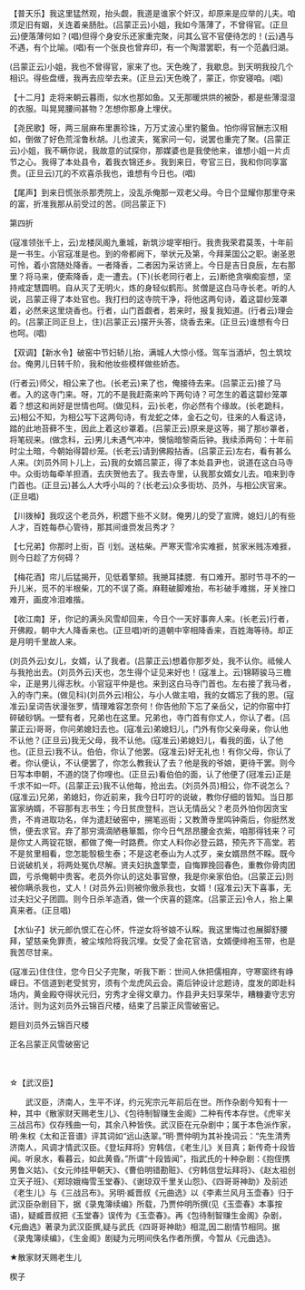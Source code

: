 <!-- { "loadSidebar": true } -->
【普天乐】我这里猛然观，抬头觑，我道是谁家个奸汉，却原来是应举的儿夫。咱须足旧有姻，关连着亲肠肚。(吕蒙正云)小姐，我如今落薄了，不曾得官。(正旦云)便落薄何如？(唱)但得个身安乐还家重完聚，问其么官不官便待怎的！(云)遇与不遇，有个比喻。(唱)有一个张良也曾弃印，有一个陶潜罢职，有一个范蠡归湖。

(吕蒙正云)小姐，我也不曾得官，家来了也。天色晚了，我歇息。到天明我投几个相识。得些盘缠，我再去应举去来。(正旦云)天色晚了，蒙正，你安寝咱。(唱)

【十二月】走将来朝云暮雨，似水也那如鱼。又无那暖烘烘的被卧，都是些薄湿湿的衣服。叫晃晃腰间甚物？怎想你那身上埋伏。

【尧民歌】呀，两三层麻布里裹珍珠，万万丈波心里钓鳌鱼。怕你得官酬志汉相如，倒做了好色荒淫鲁秋胡。儿也波夫，冤家问一句，说罢也重完了聚。(吕蒙正云)小姐，我不瞒你说，我故意的试探你，那媒婆也是我使他来，谁想小姐一片贞节之心。我得了本处县令，着我衣锦还乡。我到来日，夸官三日，我和你同享富贵。(正旦云)兀的不欢喜杀我也，谁想有今日也。(唱)

【尾声】到来日慌张杀那秃院上，没乱杀俺那一双老父母。今日个显耀你那里夺来的富，折准我那从前受过的苦。(同吕蒙正下)

第四折

(寇准领张千上，云)龙楼凤阁九重城，新筑沙堤宰相行。我贵我荣君莫羡，十年前是一书生。小官寇准是也。到的帝都阙下，举状元及第，今拜莱国公之职。谢圣恩可怜，着小宫随处降香。一者降香，二者因为采访贤上。今日是吉日良辰，左右那里？将马来，便索降香，走一遭去。(下)(长老同行者上，云)断绝贪嗔痴妄想，坚持戒定慧圆明。自从灭了无明火，炼的身轻似鹤形。贫僧是这白马寺长老。听的人说，吕蒙正得了本处官也。我打扫的这寺院干净，将他这两句诗，着这碧纱笼罩着，必然来这里烧香也。行者，山门首觑者，若来时，报复我知道。(行者云)理会的。(吕蒙正同正旦上，住)(吕蒙正云)摆开头答，烧香去来。(正旦云)谁想有今日也呵。(唱)

【双调】【新水令】破窑中节妇轿儿抬，满城人大惊小怪。驾车当酒垆，包土筑坟台。俺男儿日转千阶，我和他妆些模样做些娇态。

(行者云)师父，相公来了也。(长老云)来了也，俺接待去来。(吕蒙正云)接了马者。入的这寺门来。呀，兀的不是我赶斋来吟下两句诗？可怎生的着这碧纱笼罩着？想这和尚好是世情也呵。(做见科，云)长老，你必然有个缘故。(长老跪科，云)相公不知，为相公写下这两句诗，有龙蛇之体，金石之句，往来的人看这诗，踏的此地苔藓不生，因此上着这纱罩着。(吕蒙正云)原来是这等，揭了那纱罩者，将笔砚来。(做念科，云)男儿未遇气冲冲，懊恼暗黎斋后钟。我续添两句：十年前时尘土暗，今朝始得碧纱笼。(长老云)请到佛殿拈香。(吕蒙正云)左右，看有甚么人来。(刘员外同卜儿上，云)我的女婿吕蒙正，得了本处县尹也，说道在这白马寺中。众街坊每牵羊担酒，去庆贺他去了。我去寺里，认我那女婿女儿去。咱来到寺门首也。(正旦云)甚么人大呼小叫的？(长老云)众多街坊、员外，与相公庆官来。(正旦唱)

【川拨棹】我叹这个老员外，积趱下些不义财。俺男儿的受了宣牌，媳妇儿的有些人才，百姓每恭心管待，那其间谁赍发吕秀才？

【七兄弟】你那时上街，百刂划。送枯柴。严寒天雪冷实难捱，贫家米贱冻难捱，则今日趁了方何碍？

【梅花酒】帘儿后猛揭开，见低着擎颏。我撧耳揉腮．有口难开。那时节寻不的一升儿米，觅不的半根柴，兀的不误了斋。麻鞋破脚难抬，布衫破手难揣，牙关挫口难开，画皮冷泪难揩。

【收江南】牙，你记的满头风雪却回来，今日个一天好事奔人来。(长老云)行者，开佛殿，朝中大人降香来也。(正旦唱)听的道朝中宰相降香来，百姓海等待。却正是月明千里故人来。

(刘员外云)女儿，女婿，认了我者。(吕蒙正云)想着你那歹处，我不认你。祗候人与我抢出去。(刘员外云)天也，怎生得个证见来好也！(寇准上。云)锦鞯骏马三檐伞，正是男儿得志秋。小官寇平仲是也。来到这白马寺门首也。左右接了我马者，入的寺门来。(做见科)(刘员外云)相公，与小人做主咱，我的女婿忘了我的恩。(寇准云)呈词告状漫张罗，情理难容怎奈何！你告他阶下忘了亲岳父，记的你窑中打碎破砂锅。一壁有者，兄弟也在这里。兄弟也，寺门首有你丈人，你认了者。(吕蒙正云)哥哥，你问弟媳妇去也。(寇准云)弟媳妇儿，门外有你父亲母亲，你认他不认他？(正旦云)我无父母，我不认他。(寇准云)弟媳妇儿，看我的面，认了他也。(正旦云)我不认。伯伯，你认了他罢。(寇准云)好无礼也！有你父母，你认了者。你认便认，不认便罢了，你怎么教我认了去？他是我的爷娘，更待干罢。则今日写本申朝，不道的饶了你哩也。(正旦云)看伯伯的面，认了他便了(冠准云)正是千求不如一吓。(吕蒙正云)我不认他每，抢出去。(刘员外员)相公，你不说怎么？(寇准云)兄弟，弟媳妇，你近前来，我今日叮咛的说破，教你仔细的皆知。当日那富家纳婿，不容那有志书生；今日贫庶登科，岂认无情岳父？老员外怕你因贪宝贵，不肯进取功名，佯为遣赶破窑中，搠笔巡街；又教萧寺里鸣钟斋后，你挺然发愤，便去求官。弃了那穷滴滴陋巷箪瓢，你今日气昂昂腰金衣紫，咱那得钱来？可是你丈人两锭花银，都做了俺一时路费。你丈人料你必登云路，预先齐下高堂。若不是贫里相看，您怎能彀极生泰；不是这老泰山为人忒歹，亲女婿昂然不睬。既今日说破机关，将两处冤仇尽解。贤夫妇执盏擎壶，自悔罪挽回春色，重教你骨肉团圆，亏杀俺朝中贵客。老员外你认的这处事官僚，我是你亲家伯伯。(吕蒙正云)则被你瞒杀我也，丈人！(对员外云)则被你傲杀我也，女婿！(寇准云)天下喜事，无过夫妇父子团圆。则今日杀羊造酒，做一个庆喜的筵席。(吕蒙正云)令人，抬上果真来者。(正旦唱)

【水仙子】状元郎仇恨汇在心怀，忤逆女将爷娘不认睬。我这里悔过也展脚舒腰拜，望慈亲免罪责，被尘埃险将我沉埋。女受了金花官诰，女婿便绯袍玉带，也是我苦尽甘来。

(寇准云)住住住，您今日父子完聚，听我下断：世间人休把儒相弃，守寒窗终有峥嵘日。不信道到老受贫穷，须有个龙虎风云会。斋后钟设计忿题诗，度发的即赴科场内，黄金殿夺得状元归，穷秀才全得文章力。作县尹夫妇享荣华，糟糠妻守志穷活计。则为这刘员外云锦百尺楼，结束了吕蒙正风雪破窑记。

题目刘员外云锦百尺楼

正名吕蒙正风雪破窑记

　
　

☆【武汉臣】
 
　　武汉臣，济南人，生平不详，约元宪宗元年前后在世。所作杂剧今知有十一种，其中《散家财天赐老生儿》、《包待制智赚生金阁》二种有传本存世。《虎牢关三战吕布》仅存残曲一句，其余八种皆佚。武汉臣在元杂剧中；属于本色派作家，明·朱权《太和正音谱》评其词如“远山迭翠。”明·贾仲明为其补挽词云：“先生清秀济南人，风调才情武汉臣。《登坛拜将》穷韩信，《老生儿》关目真；新传奇十段皆闻。听泉水，看暮云，如此黄昏。”所谓“十段皆闻”，指武氏的十种杂剧：《抱侄携男鲁义姑》、《女元帅挂甲朝天》、《曹伯明错勘赃》、《穷韩信登坛拜将》、《赵太祖创立天子班》、《郑琼娥梅雪玉堂春》、《谢琼双千里关山怨》、《四哥哥神助》及前述《老生儿》与《三战吕布》。另明·臧晋叔《元曲选》以《李素兰风月玉壶春》归于武汉臣杂剧目下，据《录鬼簿续编》所载，乃贾仲明所撰(见《玉壶春》本事按语)，疑臧晋叔把《玉堂春》误传为《玉壶春》。再《包待制智赚生金阁》杂剧，《元曲选》著录为武汉臣撰,疑与武氏《四哥哥神助》相混,因二剧情节相同。据《录鬼簿续编》，《生金阁》剧疑为元明间佚名作者所撰，今暂从《元曲选》。 

★散家财天赐老生儿

楔子

